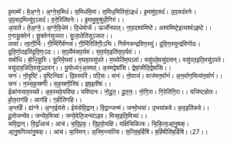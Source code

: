 

  
इ॒माम्मे॑। मे॒अ॒ग्ने॒। अ॒ग्ने॒स॒मिधं॑। स॒मिध॑मि॒मां। स॒मिध॒मिति॑सं॒ऽइधं॑। इ॒मामु॑प॒सदं॑। उ॒प॒सदं॑वनेः। उ॒प॒सद॒मित्यु॑प॒ऽसदं॑। व॒ने॒रिति॑वनेः।। इ॒मामु॒षुश्रु॑धी॒गिरः॑।।  
अ॒याते॑। ते॒अ॒ग्ने॒। अ॒ग्ने॒वि॒धेम॑। वि॒धेमोर्जः॑। ऊर्जो॑नपात्। न॒पा॒दश्व॑मिष्टे। अश्व॑मिष्टे॒इत्यश्वं॑ऽइष्टे।। ए॒नासू॒क्तेन॑। सू॒क्तेन॑सुजात। सु॒जा॒तेति॑सुऽजात।।  
तत्वा॑। त्वा॒गी॒र्भिः। गी॒र्भिर्गिर्व॑णसं। गी॒र्भिरिति॑गीः॒ऽभिः। गिर्व॑णसन्द्रविण॒स्युं। द्र॒वि॒ण॒स्युन्द्र॑विणॊदः। द्र॒वि॒णो॒दइति॑द्र॒वि॒णः॒ऽदः।। स॒प॒र्येम॑सप॒र्यवः॑। स॒प॒र्यव॒इति॑स॒प॒र्यवः॑।।  
सबो॑धि। बो॒धि॒सू॒रिः। सू॒रिर्म॒घवा॑। म॒घवा॒वसु॑पते। म॒घवेति॑म॒घऽवा॑। वसु॑पते॒वसु॑दावन्। वसु॑पत॒इति॒वसु॑ऽपते। वसु॑दाव॒न्निति॒वसु॑ऽदावन्।। यु॒योध्य॑१॒॑अ॒स्मत्। अ॒स्मद्वेषां॑सि। द्वेषां॒सीति॒द्वेषां॑सि।।  
सनः॑। नो॒वृ॒ष्टिं। वृ॒ष्टिन्दिवः॑। दि॒वस्परि॑। परि॒सः। सनः॑। नो॒वाजं॑। वाज॑मन॒र्वाणं॑। अ॒न॒र्वाण॒मित्य॑न॒र्वाणं॑।। सनः॑। न॒स्स॒ह॒स्रणीः॑। स॒ह॒स्रणी॒रिषः॑। इष॒इतीषः॑।।  
ईळा॑नायाव॒स्यवे॑। अ॒व॒स्यवे॒यवि॑ष्ठ। यवि॑ष्ठनः। नो॒दू॒त॒। दू॒त॒नः॒। नो॒गि॒रा। गि॒रेति॑गि॒रा।। यजि॑ष्टहोतः। हो॒त॒राग॑हि। आग॑हि। ग॒हीति॑गहि।।  
अ॒न्तर्हि। ह्य॑ग्ने। अ॒ग्न॒ईय॑से। ईय॑सेवि॒द्वान्। वि॒द्वान्जन्म॑। जन्मो॒भया॑। उ॒भया॑कवे। क॒व॒इति॑कवे।। दू॒तोजन्ये॑व। जन्ये॑व॒मित्र्यः॑। जन्ये॒वेति॒जन्या॑ऽइव। मित्र्य॒इति॒मित्र्यः॑।।  
सवि॒द्वान्। वि॒द्वाँआच॑। आच॑। च॒पि॒प्र॒यः॒। पि॒प्र॒यो॒यक्षि॑। यक्षि॑चिकित्वः। चि॒कि॒त्व॒आ॒नु॒षक्। आ॒नु॒षगित्या॑नु॒षक्।। आच॑। चा॒स्मिन्। अ॒स्मि॒न्त्स॑त्सि। स॒त्सि॒ब॒र्हिषि॑। ब॒र्हिषीति॑ब॒र्हिषि॑।।27।।  
